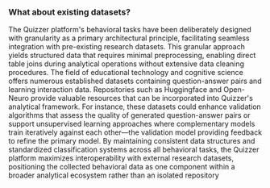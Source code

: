 ### What about existing datasets?
The Quizzer platform's behavioral tasks have been deliberately designed with granularity as a primary architectural principle, facilitating seamless integration with pre-existing research datasets. This granular approach yields structured data that requires minimal preprocessing, enabling direct table joins during analytical operations without extensive data cleaning procedures. The field of educational technology and cognitive science offers numerous established datasets containing question-answer pairs and learning interaction data. Repositories such as Huggingface and Open-Neuro provide valuable resources that can be incorporated into Quizzer's analytical framework. For instance, these datasets could enhance validation algorithms that assess the quality of generated question-answer pairs or support unsupervised learning approaches where complementary models train iteratively against each other—the validation model providing feedback to refine the primary model. By maintaining consistent data structures and standardized classification systems across all behavioral tasks, the Quizzer platform maximizes interoperability with external research datasets, positioning the collected behavioral data as one component within a broader analytical ecosystem rather than an isolated repository